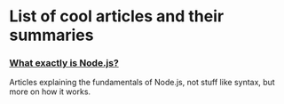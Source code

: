 # List of cool articles and their summaries

### [What exactly is Node.js?](https://medium.freecodecamp.org/what-exactly-is-node-js-ae36e97449f5)

Articles explaining the fundamentals of Node.js, not stuff like syntax, but more on how it works.